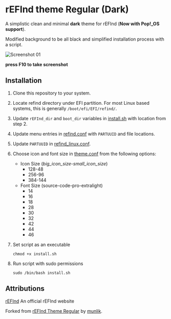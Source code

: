 # rEFInd theme Regular (Dark)

A simplistic clean and minimal **dark** theme for rEFInd (**Now with Pop!_OS support**).

Modified background to be all black and simplified installation process with a script.

![Screenshot 01](http://i.imgur.com/wQQ5OiQ.png)

**press F10 to take screenshot**

## Installation

1. Clone this repository to your system.

2. Locate refind directory under EFI partition. For most Linux based systems, this is generally `/boot/efi/EFI/refind/`. 

3. Update `rEFInd_dir` and `boot_dir` variables in [install.sh](install.sh) with location from step 2.

4. Update menu entries in [refind.conf](refind.conf) with `PARTUUID` and file locations.

5. Update `PARTUUID` in [refind_linux.conf](refind_linux.conf).

6. Choose icon and font size in [theme.conf](theme.conf) from the following options:
   - Icon Size (*big_icon_size*-*small_icon_size*)
     - 128-48
     - 256-96
     - 384-144
   - Font Size (source-code-pro-extralight)
     - 14
     - 16
     - 18
     - 28
     - 30
     - 32
     - 42
     - 44
     - 46

6. Set script as an executable
   
   `chmod +x install.sh`

7. Run script with sudo permissions
   
   `sudo /bin/bash install.sh`

## Attributions

[rEFInd](http://www.rodsbooks.com/refind/) An official rEFInd website

Forked from [rEFInd Theme Regular](https://www.deviantart.com/munlik/art/rEFInd-theme-512091944) by [munlik](https://www.deviantart.com/munlik).

